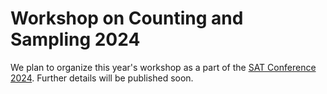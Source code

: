 ---
---

# Workshop on Counting and Sampling 2024

We plan to organize this year's workshop as a part of the [SAT Conference 2024](http://satisfiability.org/SAT24/). Further details will be published soon.
